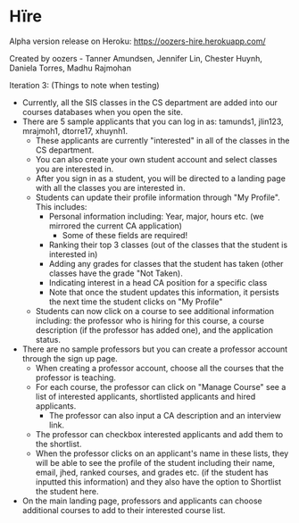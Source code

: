 # Hïre

Alpha version release on Heroku: https://oozers-hire.herokuapp.com/

Created by oozers - Tanner Amundsen, Jennifer Lin, Chester Huynh, Daniela Torres, Madhu Rajmohan

Iteration 3: (Things to note when testing)
- Currently, all the SIS classes in the CS department are added into our courses databases when you open the site. 
- There are 5 sample applicants that you can log in as: tamunds1, jlin123, mrajmoh1, dtorre17, xhuynh1. 
  - These applicants are currently "interested" in all of the classes in the CS department.
  - You can also create your own student account and select classes you are interested in.
  - After you sign in as a student, you will be directed to a landing page with all the classes you are interested in. 
  - Students can update their profile information through "My Profile". This includes:
      - Personal information including: Year, major, hours etc. (we mirrored the current CA application)
          - Some of these fields are required!
      - Ranking their top 3 classes (out of the classes that the student is interested in)
      - Adding any grades for classes that the student has taken (other classes have the grade "Not Taken).
      - Indicating interest in a head CA position for a specific class
      - Note that once the student updates this information, it persists the next time the student clicks on "My Profile"
  - Students can now click on a course to see additional information including: the professor who is hiring for this course, a course description (if the professor has added one), and the application status.
- There are no sample professors but you can create a professor account through the sign up page.
  - When creating a professor account, choose all the courses that the professor is teaching.
  - For each course, the professor can click on "Manage Course" see a list of interested applicants, shortlisted applicants and hired applicants.
      - The professor can also input a CA description and an interview link. 
  - The professor can checkbox interested applicants and add them to the shortlist.
  - When the professor clicks on an applicant's name in these lists, they will be able to see the profile of the student including their name, email, jhed, ranked courses, and grades etc. (if the student has inputted this information) and they also have the option to Shortlist the student here.
- On the main landing page, professors and applicants can choose additional courses to add to their interested course list.
